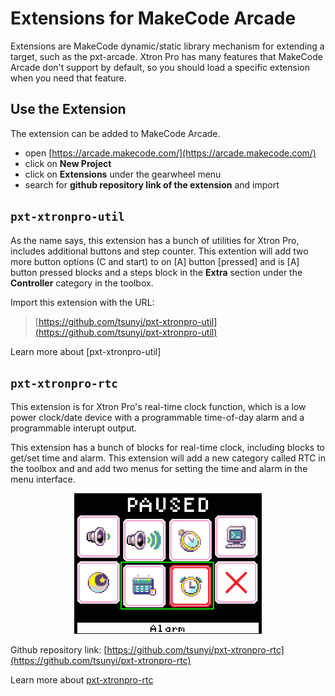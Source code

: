 # Extensions for MakeCode Arcade

Extensions are MakeCode dynamic/static library mechanism for extending a target, such as the pxt-arcade. Xtron Pro has many features that MakeCode Arcade don't support by default, so you should load a specific extension when you need that feature.


## Use the Extension

The extension can be added to MakeCode Arcade.

* open [https://arcade.makecode.com/](https://arcade.makecode.com/)
* click on **New Project**
* click on **Extensions** under the gearwheel menu
* search for **github repository link of the extension** and import

## ``pxt-xtronpro-util``

As the name says, this extension has a bunch of utilities for Xtron Pro, includes additional buttons and step counter. This extention will add two more button options (C and start) to on [A] button [pressed] and is [A] button pressed blocks and a steps block in the **Extra** section under the **Controller** category in the toolbox.

Import this extension with the URL:

> [https://github.com/tsunyi/pxt-xtronpro-util](https://github.com/tsunyi/pxt-xtronpro-util)

Learn more about [pxt-xtronpro-util]

## ``pxt-xtronpro-rtc``

This extension is for Xtron Pro's real-time clock function, which is a low power clock/date device with a programmable time-of-day alarm and a programmable interupt output.

This extension has a bunch of blocks for real-time clock, including blocks to get/set time and alarm. This extension will add a new category called RTC in the toolbox and and add two menus for setting the time and alarm in the menu interface.

<p align="center">
<img src="_static/rtc-menus.png" alt="" width="300"/>
</p>

Github repository link: [https://github.com/tsunyi/pxt-xtronpro-rtc](https://github.com/tsunyi/pxt-xtronpro-rtc)

Learn more about [pxt-xtronpro-rtc](real-time-clock.md)